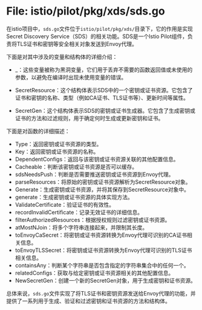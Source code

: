 # File: istio/pilot/pkg/xds/sds.go

在istio项目中，`sds.go`文件位于`istio/pilot/pkg/xds/`目录下，它的作用是实现Secret Discovery Service（SDS）的相关功能。SDS是一个Istio Pilot组件，负责将TLS证书和密钥等安全相关对象发送到Envoy代理。

下面是对其中涉及的变量和结构体的详细介绍：

- _：这些变量被称为黑洞变量，它们用于丢弃不需要的函数返回值或未使用的参数，以避免在编译时出现未使用变量的错误。

- SecretResource：这个结构体表示SDS中的一个密钥或证书资源。它包含了证书和密钥的名称、类型（例如CA证书、TLS证书等）、更新时间等属性。

- SecretGen：这个结构体表示SDS的密钥或证书生成器。它包含了生成密钥或证书的方法和过滤规则，用于确定何时生成或更新密钥和证书。

下面是对函数的详细描述：

- Type：返回密钥或证书资源的类型。
- Key：返回密钥或证书资源的名称。
- DependentConfigs：返回与该密钥或证书资源关联的其他配置信息。
- Cacheable：判断该密钥或证书资源是否可以缓存。
- sdsNeedsPush：判断是否需要推送密钥或证书资源到Envoy代理。
- parseResources：将原始的密钥或证书资源解析为SecretResource对象。
- Generate：生成密钥或证书资源，并将其保存到SecretResource对象中。
- generate：生成密钥或证书资源的具体实现方法。
- ValidateCertificate：验证证书的有效性。
- recordInvalidCertificate：记录无效证书的详细信息。
- filterAuthorizedResources：根据授权规则过滤密钥或证书资源。
- atMostNJoin：将多个字符串连接起来，并限制其长度。
- toEnvoyCaSecret：将密钥或证书资源转换为Envoy代理可识别的CA证书相关信息。
- toEnvoyTLSSecret：将密钥或证书资源转换为Envoy代理可识别的TLS证书相关信息。
- containsAny：判断某个字符串是否包含指定的字符串集合中的任何一个。
- relatedConfigs：获取与给定密钥或证书资源相关的其他配置信息。
- NewSecretGen：创建一个新的SecretGen对象，用于生成密钥和证书资源。

总体来说，`sds.go`文件实现了将TLS证书和密钥资源发送给Envoy代理的功能，并提供了一系列用于生成、验证和过滤密钥和证书资源的方法和结构体。

